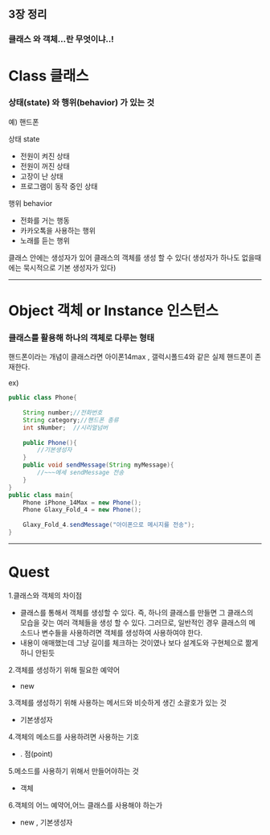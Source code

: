 ## 3장 정리
### 클래스 와 객체...란 무엇이냐..!


# Class 클래스
### 상태(state) 와 행위(behavior) 가 있는 것

예) 핸드폰

상태 state
- 전원이 켜진 상태
- 전원이 꺼진 상태
- 고장이 난 상태
- 프로그램이 동작 중인 상태

행위 behavior
- 전화를 거는 행동
- 카카오톡을 사용하는 행위
- 노래를 듣는 행위

클래스 안에는 생성자가 있어 클래스의 객체를 생성 할 수 있다( 생성자가 하나도 없을때에는 묵시적으로 기본 생성자가 있다)

----
# Object 객체 or Instance 인스턴스
### 클래스를 활용해 하나의 객체로 다루는 형태

핸드폰이라는 개념이 클래스라면 아이폰14max , 갤럭시폴드4와 같은 실제 핸드폰이 존재한다.

ex)
```java
public class Phone{
    
    String number;//전화번호
    String category;//핸드폰 종류
    int sNumber;  //시리얼넘버
    
    public Phone(){
        //기본생성자
    }
    public void sendMessage(String myMessage){
        //~~~에세 sendMessage 전송
    }
}   
public class main{
    Phone iPhone_14Max = new Phone();
    Phone Glaxy_Fold_4 = new Phone();
    
    Glaxy_Fold_4.sendMessage("아이폰으로 메시지를 전송");
}
```


---
# Quest


1.클래스와 객체의 차이점
-   클래스를 통해서 객체를 생성할 수 있다. 즉, 하나의 클래스를 만들면 그 클래스의 모습을 갖는 여러 객체들을 생성 할 수 있다.
그러므로, 일반적인 경우 클래스의 메소드나 변수들을 사용하려면 객체를 생성하여 사용하여야 한다.
- 내용이 애매했는데 그냥 길이를 체크하는 것이였나 보다 설계도와 구현체으로 짦게 하니 안된듯

2.객체를 생성하기 위해 필요한 예약어
- new

3.객체를 생성하기 위해 사용하는 메서드와 비슷하게 생긴 소괄호가 있는 것
- 기본생성자

4.객체의 메소드를 사용하려면 사용하는 기호
- . 점(point)

5.메소드를 사용하기 위해서 만들어야하는 것
- 객체

6.객체의 어느 예약어,어느 클래스를 사용해야 하는가
- new , 기본생성자
